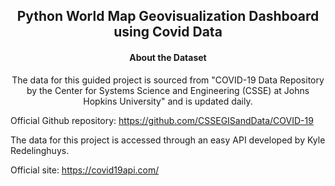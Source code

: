<h2 align="center">Python World Map Geovisualization Dashboard using Covid Data</h2>
<h4 align="center">About the Dataset</h4>
<p align="center"> 
The data for this guided project is sourced from "COVID-19 Data Repository by the Center for Systems Science and Engineering (CSSE) at Johns Hopkins University" and is updated daily.

Official Github repository: https://github.com/CSSEGISandData/COVID-19

The data for this project is accessed through an easy API developed by Kyle Redelinghuys.

Official site: https://covid19api.com/
</p>